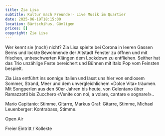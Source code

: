 ```yaml
---
title: Zia Lisa
subtitle: Kultur mach Freunde!- Live Musik im Quartier
date: 2025-06-19T18:15:00
location: Bärtschihus, Gümligen
prices: []
copyright: Zia Lisa
---
```


Wer kennt sie (noch) nicht? Zia Lisa spielte bei Corona in leeren Gassen Berns und lockte Bewohnende der Altstadt Fenster zu öffnen und mit frischen, unbeschwerten Klängen dem Lockdown zu entfliehen. Seither hat das Trio unzählige Feste bereichert und Bühnen mit Italo Pop vom Feinsten bespielt.

Zia Lisa entführt ins sonnige Italien und lässt uns hier von endlosem Sommer, Strand, Meer und dem unvergleichlichem
«Dolce Vita» träumen. Mit Songperlen aus den 50er Jahren bis heute, von Celentano über Ramazzotti bis Zucchero «Venite con noi, a volare, cantare e sognare!»..

Mario Capitanio: Stimme, Gitarre, Markus Graf: Gitarre, Stimme, Michael Leuenberger: Kontrabass, Stimme.

Open Air

Freier Eintritt / Kollekte
